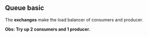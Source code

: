 ## Queue basic

The **exchanges** make the load balancer of consumers and producer.

__Obs: Try up 2 consumers and 1 producer.__